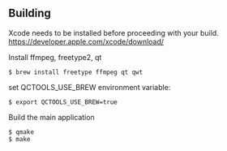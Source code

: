 Building
--------
Xcode needs to be installed before proceeding with your build. https://developer.apple.com/xcode/download/

Install ffmpeg, freetype2, qt

    $ brew install freetype ffmpeg qt qwt

set QCTOOLS_USE_BREW environment variable:

    $ export QCTOOLS_USE_BREW=true

Build the main application

    $ qmake
    $ make
